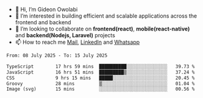 - 👋 Hi, I’m Gideon Owolabi
- 👀 I’m interested in building efficient and scalable applications across the frontend and backend
- 💞️ I’m looking to collaborate on <b>frontend(react)</b>, <b>mobile(react-native)</b> and <b>backend(Nodejs, Laravel)</b> projects
- 📫 How to reach me <a href="mailto:gideoniyin2021@gmail.com">Mail</a>, <a href="https://www.linkedin.com/in/gideon-owolabi-9b667a232/">LinkedIn</a> and <a href="https://wa.me/2348055377085">Whatsapp</a>

<!---
gude1/gude1 is a ✨ special ✨ repository because its `README.md` (this file) appears on your GitHub profile.
You can click the Preview link to take a look at your changes.
--->

<!--START_SECTION:waka-->

```txt
From: 08 July 2025 - To: 15 July 2025

TypeScript        17 hrs 59 mins  ██████████░░░░░░░░░░░░░░░   39.73 %
JavaScript        16 hrs 51 mins  █████████▒░░░░░░░░░░░░░░░   37.24 %
CSS               9 hrs 15 mins   █████░░░░░░░░░░░░░░░░░░░░   20.45 %
Groovy            28 mins         ▒░░░░░░░░░░░░░░░░░░░░░░░░   01.04 %
Image (svg)       15 mins         ░░░░░░░░░░░░░░░░░░░░░░░░░   00.56 %
```

<!--END_SECTION:waka-->
